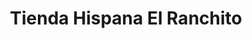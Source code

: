 ---
title: "Tienda Hispana El Ranchito"
url: /kennesaw/tienda-hispana-el-ranchito/
shop: Lebensmittel
---